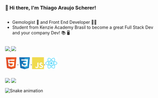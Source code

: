 ### 👋 Hi there, I'm Thiago Araujo Scherer! 
##
- Gemologist 💎 and Front End Developer 👨‍💻
- Student from Kenzie Academy Brasil to become a great Full Stack Dev and your company Dev! 📚 🖥

##
<div>
  <a href="https://beacons.ai/TAraujoS">
  <img width="42%" src="https://github-readme-stats.vercel.app/api?username=taraujos&show_icons=true&theme=dracula&include_all_commits=true&count_private=true"/>
  <img widtht="50%" src= "https://github-readme-stats.vercel.app/api/top-langs/?username=taraujos&layout=compact&langs_count=16&theme=dracula"/>
</div>

<div style="display: inline_block"><br>
  <img align="center" heigth="30" width="40" src="https://raw.githubusercontent.com/devicons/devicon/master/icons/html5/html5-original.svg">
  <img align="center" heigth="30" width="40" src="https://raw.githubusercontent.com/devicons/devicon/master/icons/css3/css3-original.svg">
  <img align="center" heigth="30" width="40" src="https://raw.githubusercontent.com/devicons/devicon/master/icons/javascript/javascript-plain.svg">
  <img align="center" heigth="30" width="40" src="https://raw.githubusercontent.com/devicons/devicon/master/icons/react/react-original.svg">
</div>

##

<div>
  <a href="https://www.linkedin.com/in/thiago-araujo-scherer/"><img src="https://img.shields.io/badge/LinkedIn-0077B5?style=for-the-badge&logo=linkedin&logoColor=white" target="_blank"></a>
<a href="mailto:tharaujo.james@gmail.com"><img src="https://img.shields.io/badge/Gmail-D14836?style=for-the-badge&logo=gmail&logoColor=white" target="_blank"></a>

  ![Snake animation](https://github.com/taraujos/taraujos/blob/output/github-contribution-grid-snake.svg)
</div>


